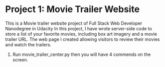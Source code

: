 # Project 1: Movie Trailer Website
This is a Movie trailer website project of Full Stack Web Developer Nanodegree in Udacity
In this project, I have wrote server-side code to store a list of your favorite movies, including box art imagery and a movie trailer URL. 
The web page I created allowing visitors to review their movies and watch the trailers.

1. Run movie_trailer_center.py then you will have 4 commends on the screen.
